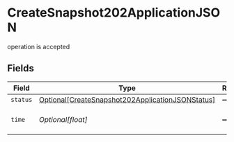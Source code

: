 # CreateSnapshot202ApplicationJSON

operation is accepted


## Fields

| Field                                                                                                                 | Type                                                                                                                  | Required                                                                                                              | Description                                                                                                           |
| --------------------------------------------------------------------------------------------------------------------- | --------------------------------------------------------------------------------------------------------------------- | --------------------------------------------------------------------------------------------------------------------- | --------------------------------------------------------------------------------------------------------------------- |
| `status`                                                                                                              | [Optional[CreateSnapshot202ApplicationJSONStatus]](../../models/operations/createsnapshot202applicationjsonstatus.md) | :heavy_minus_sign:                                                                                                    | N/A                                                                                                                   |
| `time`                                                                                                                | *Optional[float]*                                                                                                     | :heavy_minus_sign:                                                                                                    | Time spent to process this request                                                                                    |